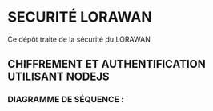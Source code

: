 # SECURITÉ LORAWAN
Ce dépôt traite de la sécurité du LORAWAN

## CHIFFREMENT ET AUTHENTIFICATION UTILISANT NODEJS
### DIAGRAMME DE SÉQUENCE :
